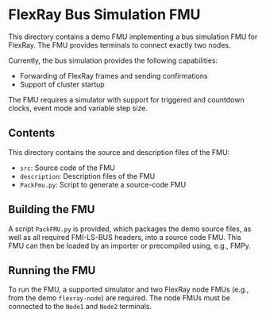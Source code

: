 # FlexRay Bus Simulation FMU

This directory contains a demo FMU implementing a bus simulation FMU for FlexRay.
The FMU provides terminals to connect exactly two nodes.

Currently, the bus simulation provides the following capabilities:
- Forwarding of FlexRay frames and sending confirmations
- Support of cluster startup

The FMU requires a simulator with support for triggered and countdown clocks, event mode and variable step size.

## Contents

This directory contains the source and description files of the FMU:
- `src`: Source code of the FMU
- `description`: Description files of the FMU
- `PackFmu.py`: Script to generate a source-code FMU

## Building the FMU

A script `PackFMU.py` is provided, which packages the demo source files, as well as all required FMI-LS-BUS headers, into a source code FMU.
This FMU can then be loaded by an importer or precompiled using, e.g., FMPy.

## Running the FMU

To run the FMU, a supported simulator and two FlexRay node FMUs (e.g., from the demo `flexray-node`) are required.
The node FMUs must be connected to the `Node1` and `Node2` terminals.
